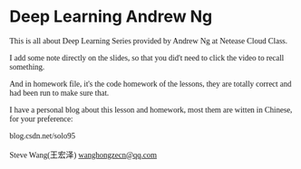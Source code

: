 # Deep Learning Andrew Ng
<font face='Cambria'>
This is all about Deep Learning Series provided by Andrew Ng at Netease Cloud Class.

I add some note directly on the slides, so that you did't need to click the video to recall something.

And in homework file, it's the code homework of the lessons, they are totally correct and had been run to make sure that.

I have a personal blog about this lesson and homework, most them are witten in Chinese, for your preference:

blog.csdn.net/solo95

Steve Wang(王宏泽) 
wanghongzecn@qq.com
